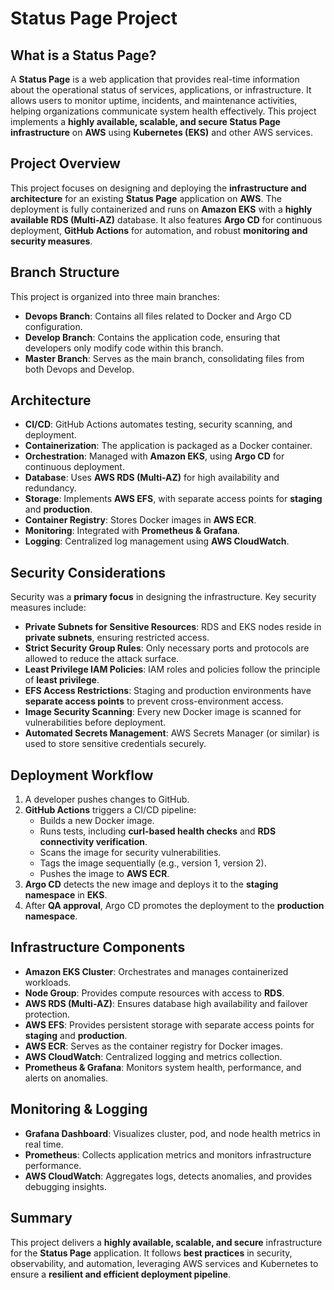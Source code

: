 # Status Page Project

## What is a Status Page?
A **Status Page** is a web application that provides real-time information about the operational status of services, applications, or infrastructure. It allows users to monitor uptime, incidents, and maintenance activities, helping organizations communicate system health effectively. This project implements a **highly available, scalable, and secure Status Page infrastructure** on **AWS** using **Kubernetes (EKS)** and other AWS services.

## Project Overview
This project focuses on designing and deploying the **infrastructure and architecture** for an existing **Status Page** application on **AWS**. The deployment is fully containerized and runs on **Amazon EKS** with a **highly available RDS (Multi-AZ)** database. It also features **Argo CD** for continuous deployment, **GitHub Actions** for automation, and robust **monitoring and security measures**.

## Branch Structure
This project is organized into three main branches:
 - **Devops Branch**: Contains all files related to Docker and Argo CD configuration.
 - **Develop Branch**: Contains the application code, ensuring that developers only modify code within this branch.
 - **Master Branch**: Serves as the main branch, consolidating files from both Devops and Develop.

## Architecture
- **CI/CD**: GitHub Actions automates testing, security scanning, and deployment.
- **Containerization**: The application is packaged as a Docker container.
- **Orchestration**: Managed with **Amazon EKS**, using **Argo CD** for continuous deployment.
- **Database**: Uses **AWS RDS (Multi-AZ)** for high availability and redundancy.
- **Storage**: Implements **AWS EFS**, with separate access points for **staging** and **production**.
- **Container Registry**: Stores Docker images in **AWS ECR**.
- **Monitoring**: Integrated with **Prometheus & Grafana**.
- **Logging**: Centralized log management using **AWS CloudWatch**.

## Security Considerations
Security was a **primary focus** in designing the infrastructure. Key security measures include:
- **Private Subnets for Sensitive Resources**: RDS and EKS nodes reside in **private subnets**, ensuring restricted access.
- **Strict Security Group Rules**: Only necessary ports and protocols are allowed to reduce the attack surface.
- **Least Privilege IAM Policies**: IAM roles and policies follow the principle of **least privilege**.
- **EFS Access Restrictions**: Staging and production environments have **separate access points** to prevent cross-environment access.
- **Image Security Scanning**: Every new Docker image is scanned for vulnerabilities before deployment.
- **Automated Secrets Management**: AWS Secrets Manager (or similar) is used to store sensitive credentials securely.

## Deployment Workflow
1. A developer pushes changes to GitHub.
2. **GitHub Actions** triggers a CI/CD pipeline:
   - Builds a new Docker image.
   - Runs tests, including **curl-based health checks** and **RDS connectivity verification**.
   - Scans the image for security vulnerabilities.
   - Tags the image sequentially (e.g., version 1, version 2).
   - Pushes the image to **AWS ECR**.
3. **Argo CD** detects the new image and deploys it to the **staging namespace** in **EKS**.
4. After **QA approval**, Argo CD promotes the deployment to the **production namespace**.

## Infrastructure Components
- **Amazon EKS Cluster**: Orchestrates and manages containerized workloads.
- **Node Group**: Provides compute resources with access to **RDS**.
- **AWS RDS (Multi-AZ)**: Ensures database high availability and failover protection.
- **AWS EFS**: Provides persistent storage with separate access points for **staging** and **production**.
- **AWS ECR**: Serves as the container registry for Docker images.
- **AWS CloudWatch**: Centralized logging and metrics collection.
- **Prometheus & Grafana**: Monitors system health, performance, and alerts on anomalies.

## Monitoring & Logging
- **Grafana Dashboard**: Visualizes cluster, pod, and node health metrics in real time.
- **Prometheus**: Collects application metrics and monitors infrastructure performance.
- **AWS CloudWatch**: Aggregates logs, detects anomalies, and provides debugging insights.

## Summary
This project delivers a **highly available, scalable, and secure** infrastructure for the **Status Page** application. It follows **best practices** in security, observability, and automation, leveraging AWS services and Kubernetes to ensure a **resilient and efficient deployment pipeline**.
